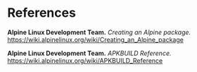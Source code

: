 # References

**Alpine Linux Development Team.** *Creating an Alpine package.* <https://wiki.alpinelinux.org/wiki/Creating_an_Alpine_package>

**Alpine Linux Development Team.** *APKBUILD Reference.* <https://wiki.alpinelinux.org/wiki/APKBUILD_Reference>
